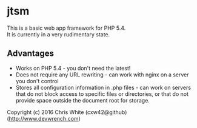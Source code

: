 # jtsm 

This is a basic web app framework for PHP 5.4.  
It is currently in a very rudimentary state.

## Advantages

 - Works on PHP 5.4 - you don't need the latest!
 - Does not require any URL rewriting - can work with nginx on a server
   you don't control
 - Stores all configuration information in .php files - can work on servers
   that do not block access to specific files or directories, or that do not
   provide space outside the document root for storage.

Copyright (c) 2016 Chris White (cxw42@github) (<http://www.devwrench.com>)

